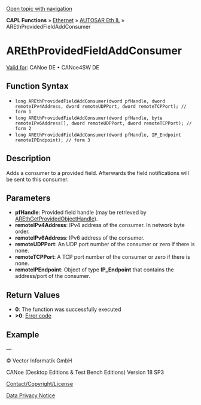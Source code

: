 [Open topic with navigation](../../../../../../CANoeDEFamily.htm#Topics/CAPLFunctions/IP/AUTOSARethIL/Functions/CAPLfunctionAREthProvidedFieldAddConsumer.md)

**CAPL Functions** » [Ethernet](../../CAPLEthernetStartPage.md) » [AUTOSAR Eth IL](../CAPLfunctionsAREthILOverview.md) » AREthProvidedFieldAddConsumer

# AREthProvidedFieldAddConsumer

[Valid for](../../../../Shared/FeatureAvailability.md): CANoe DE • CANoe4SW DE

## Function Syntax

- `long AREthProvidedFieldAddConsumer(dword pfHandle, dword remoteIPv4Address, dword remoteUDPPort, dword remoteTCPPort); // form 1`
- `long AREthProvidedFieldAddConsumer(dword pfHandle, byte remoteIPv6Address[], dword remoteUDPPort, dword remoteTCPPort); // form 2`
- `long AREthProvidedFieldAddConsumer(dword pfHandle, IP_Endpoint remoteIPEndpoint); // form 3`

## Description

Adds a consumer to a provided field. Afterwards the field notifications will be sent to this consumer.

## Parameters

- **pfHandle**: Provided field handle (may be retrieved by [AREthGetProvidedObjectHandle](CAPLfunctionAREthGetProvidedObjectHandle.md)).
- **remoteIPv4Address**: IPv4 address of the consumer. In network byte order.
- **remoteIPv6Address**: IPv6 address of the consumer.
- **remoteUDPPort**: An UDP port number of the consumer or zero if there is none.
- **remoteTCPPort**: A TCP port number of the consumer or zero if there is none.
- **remoteIPEndpoint**: Object of type **IP_Endpoint** that contains the address/port of the consumer.

## Return Values

- **0**: The function was successfully executed
- **>0**: [Error code](../CAPLfunctionsAREthILErrorCodes.md)

## Example

—

© Vector Informatik GmbH

CANoe (Desktop Editions & Test Bench Editions) Version 18 SP3

[Contact/Copyright/License](../../../../Shared/ContactCopyrightLicense.md)

[Data Privacy Notice](https://www.vector.com/int/en/company/get-info/privacy-policy/)